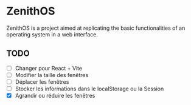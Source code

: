 
# ZenithOS

ZenithOS is a project aimed at replicating the basic functionalities of an operating system in a web interface.


## TODO

- [ ]  Changer pour React + Vite
- [ ]  Modifier la taille des fenêtres
- [ ]  Déplacer les fenêtres
- [ ]  Stocker les informations dans le localStorage ou la Session
- [x]  Agrandir ou réduire les fenêtres